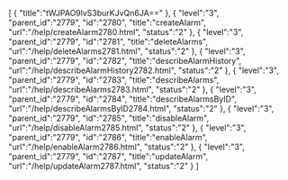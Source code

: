 [
	{
		"title":"tWJPAO9lvS3burKJvQn6JA=="
	},
	{
		"level":"3",
		"parent_id":"2779",
		"id":"2780",
		"title":"createAlarm",
		"url":"/help/createAlarm2780.html",
		"status":"2"
	},
	{
		"level":"3",
		"parent_id":"2779",
		"id":"2781",
		"title":"deleteAlarms",
		"url":"/help/deleteAlarms2781.html",
		"status":"2"
	},
	{
		"level":"3",
		"parent_id":"2779",
		"id":"2782",
		"title":"describeAlarmHistory",
		"url":"/help/describeAlarmHistory2782.html",
		"status":"2"
	},
	{
		"level":"3",
		"parent_id":"2779",
		"id":"2783",
		"title":"describeAlarms",
		"url":"/help/describeAlarms2783.html",
		"status":"2"
	},
	{
		"level":"3",
		"parent_id":"2779",
		"id":"2784",
		"title":"describeAlarmsByID",
		"url":"/help/describeAlarmsByID2784.html",
		"status":"2"
	},
	{
		"level":"3",
		"parent_id":"2779",
		"id":"2785",
		"title":"disableAlarm",
		"url":"/help/disableAlarm2785.html",
		"status":"2"
	},
	{
		"level":"3",
		"parent_id":"2779",
		"id":"2786",
		"title":"enableAlarm",
		"url":"/help/enableAlarm2786.html",
		"status":"2"
	},
	{
		"level":"3",
		"parent_id":"2779",
		"id":"2787",
		"title":"updateAlarm",
		"url":"/help/updateAlarm2787.html",
		"status":"2"
	}
]